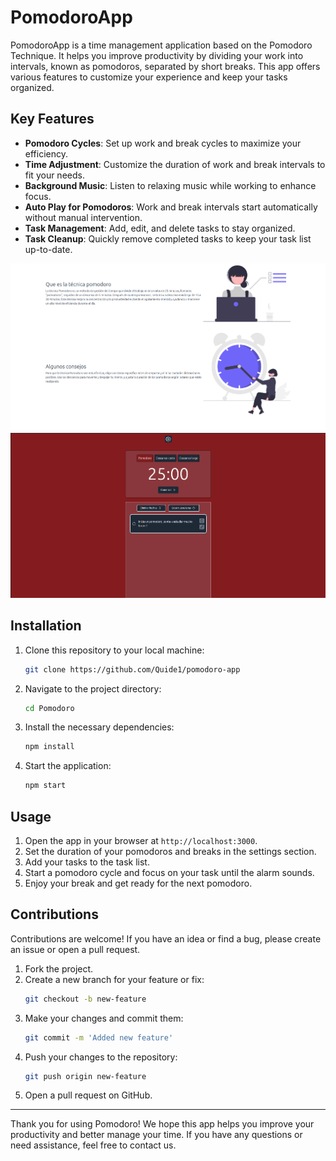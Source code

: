# PomodoroApp

PomodoroApp is a time management application based on the Pomodoro Technique. It helps you improve productivity by dividing your work into intervals, known as pomodoros, separated by short breaks. This app offers various features to customize your experience and keep your tasks organized.

## Key Features

- **Pomodoro Cycles**: Set up work and break cycles to maximize your efficiency.
- **Time Adjustment**: Customize the duration of work and break intervals to fit your needs.
- **Background Music**: Listen to relaxing music while working to enhance focus.
- **Auto Play for Pomodoros**: Work and break intervals start automatically without manual intervention.
- **Task Management**: Add, edit, and delete tasks to stay organized.
- **Task Cleanup**: Quickly remove completed tasks to keep your task list up-to-date.

![Pomodoro](https://github.com/Quide1/pomodoro-app/blob/main/public/PomodoroSs2.png)
![Pomodoro Logo](https://github.com/Quide1/pomodoro-app/blob/main/public/PomodoroSS.png)

## Installation

1. Clone this repository to your local machine:
    ```bash
    git clone https://github.com/Quide1/pomodoro-app
    ```

2. Navigate to the project directory:
    ```bash
    cd Pomodoro
    ```

3. Install the necessary dependencies:
    ```bash
    npm install
    ```

4. Start the application:
    ```bash
    npm start
    ```

## Usage

1. Open the app in your browser at `http://localhost:3000`.
2. Set the duration of your pomodoros and breaks in the settings section.
3. Add your tasks to the task list.
4. Start a pomodoro cycle and focus on your task until the alarm sounds.
5. Enjoy your break and get ready for the next pomodoro.

## Contributions

Contributions are welcome! If you have an idea or find a bug, please create an issue or open a pull request.

1. Fork the project.
2. Create a new branch for your feature or fix:
    ```bash
    git checkout -b new-feature
    ```
3. Make your changes and commit them:
    ```bash
    git commit -m 'Added new feature'
    ```
4. Push your changes to the repository:
    ```bash
    git push origin new-feature
    ```
5. Open a pull request on GitHub.

---

Thank you for using Pomodoro! We hope this app helps you improve your productivity and better manage your time. If you have any questions or need assistance, feel free to contact us.
